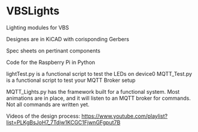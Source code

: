 # VBSLights
Lighting modules for VBS

Designes are in KiCAD with corisponding Gerbers

Spec sheets on pertinant components

Code for the Raspberry Pi in Python

lightTest.py is a functional script to test the LEDs on device0
MQTT_Test.py is a functional script to test your MQTT Broker setup

MQTT_Lights.py has the framework built for a functional system.  Most animations are in place, and it will listen to
an MQTT broker for commands.  Not all commands are written yet.

Videos of the design process:  https://www.youtube.com/playlist?list=PLKgBsJoH7_7Tdjw1KCGC1FjwnGFgput7B
